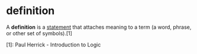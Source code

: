 # definition

A **definition** is a [statement](/logic/statement.md) that attaches meaning to
a term (a word, phrase, or other set of symbols).[1]

[1]: Paul Herrick - Introduction to Logic
